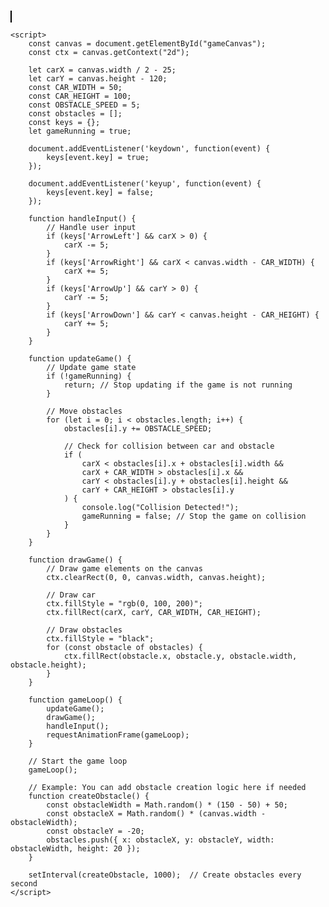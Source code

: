 <!DOCTYPE html>
<html lang="en">
<head>
    <meta charset="UTF-8">
    <meta name="viewport" content="width=device-width, initial-scale=1.0">
    <title>Traffic Testing Game</title>
    <style>
        canvas {
            border: 1px solid #000;
        }
    </style>
</head>
<body>
    <canvas id="gameCanvas" width="600" height="400"></canvas>

    <script>
        const canvas = document.getElementById("gameCanvas");
        const ctx = canvas.getContext("2d");

        let carX = canvas.width / 2 - 25;
        let carY = canvas.height - 120;
        const CAR_WIDTH = 50;
        const CAR_HEIGHT = 100;
        const OBSTACLE_SPEED = 5;
        const obstacles = [];
        const keys = {};
        let gameRunning = true;

        document.addEventListener('keydown', function(event) {
            keys[event.key] = true;
        });

        document.addEventListener('keyup', function(event) {
            keys[event.key] = false;
        });

        function handleInput() {
            // Handle user input
            if (keys['ArrowLeft'] && carX > 0) {
                carX -= 5;
            }
            if (keys['ArrowRight'] && carX < canvas.width - CAR_WIDTH) {
                carX += 5;
            }
            if (keys['ArrowUp'] && carY > 0) {
                carY -= 5;
            }
            if (keys['ArrowDown'] && carY < canvas.height - CAR_HEIGHT) {
                carY += 5;
            }
        }

        function updateGame() {
            // Update game state
            if (!gameRunning) {
                return; // Stop updating if the game is not running
            }

            // Move obstacles
            for (let i = 0; i < obstacles.length; i++) {
                obstacles[i].y += OBSTACLE_SPEED;

                // Check for collision between car and obstacle
                if (
                    carX < obstacles[i].x + obstacles[i].width &&
                    carX + CAR_WIDTH > obstacles[i].x &&
                    carY < obstacles[i].y + obstacles[i].height &&
                    carY + CAR_HEIGHT > obstacles[i].y
                ) {
                    console.log("Collision Detected!");
                    gameRunning = false; // Stop the game on collision
                }
            }
        }

        function drawGame() {
            // Draw game elements on the canvas
            ctx.clearRect(0, 0, canvas.width, canvas.height);

            // Draw car
            ctx.fillStyle = "rgb(0, 100, 200)";
            ctx.fillRect(carX, carY, CAR_WIDTH, CAR_HEIGHT);

            // Draw obstacles
            ctx.fillStyle = "black";
            for (const obstacle of obstacles) {
                ctx.fillRect(obstacle.x, obstacle.y, obstacle.width, obstacle.height);
            }
        }

        function gameLoop() {
            updateGame();
            drawGame();
            handleInput();
            requestAnimationFrame(gameLoop);
        }

        // Start the game loop
        gameLoop();

        // Example: You can add obstacle creation logic here if needed
        function createObstacle() {
            const obstacleWidth = Math.random() * (150 - 50) + 50;
            const obstacleX = Math.random() * (canvas.width - obstacleWidth);
            const obstacleY = -20;
            obstacles.push({ x: obstacleX, y: obstacleY, width: obstacleWidth, height: 20 });
        }

        setInterval(createObstacle, 1000);  // Create obstacles every second
    </script>
</body>
</html>
